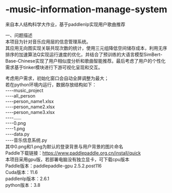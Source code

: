 # -music-information-manage-system
来自本人结构科学大作业，基于paddlenlp实现用户歌曲推荐

一、问题描述  
本项目为针对音乐应用层的信息管理系统。  
其应用无向图实现关联共现次数的统计，使用三元组降低空间储存成本，利用无序排序的加速算法Q实现运行速度的优化，并结合了预训练的大语言模型SimBert-Base-Chinese实现了用户相似度分析和歌曲智能推荐。最后考虑了用户的个性化需求基于tinker模块进行下游可视化呈现和交互。  

考虑用户需求，初始化窗口会自动全屏调整为最大；  
若在python环境内运行，数据存放结构如下：  
----music_project  
	----all_person  
		----person_name1.xlsx  
		----person_name2.xlsx  
		----person_name3.xlsx  
		----……  
	----0.png  
	----1.png  
  	----data.py  
	----音乐信息系统.py  
其中0.png和1.png为默认的登录背景与用户背景的图片命名  
Paddle下载链接：https://www.paddlepaddle.org.cn/install/quick  
本项目采用gpu版，若部署电脑没有独立显卡，可下载cpu版本  
Paddle版本：paddlepaddle-gpu 2.5.2.post116  
Cuda版本：11.6  
paddlenlp版本：2.6.1  
python版本：3.8  
